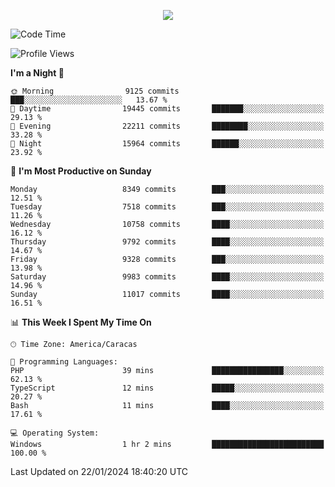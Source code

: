 <p align="center">
  <a href="http://www.github.com/thevacs">
    <img src="https://github-readme-streak-stats.herokuapp.com/?user=thevacs&stroke=ffffff&background=1c1917&ring=0891b2&fire=0891b2&currStreakNum=ffffff&currStreakLabel=0891b2&sideNums=ffffff&sideLabels=ffffff&dates=ffffff&hide_border=true" />
  </a>
</p>

<!--START_SECTION:waka-->
![Code Time](http://img.shields.io/badge/Code%20Time-1%2C943%20hrs%2050%20mins-blue)

![Profile Views](http://img.shields.io/badge/Profile%20Views-0-blue)

**I'm a Night 🦉** 

```text
🌞 Morning                9125 commits        ███░░░░░░░░░░░░░░░░░░░░░░   13.67 % 
🌆 Daytime                19445 commits       ███████░░░░░░░░░░░░░░░░░░   29.13 % 
🌃 Evening                22211 commits       ████████░░░░░░░░░░░░░░░░░   33.28 % 
🌙 Night                  15964 commits       ██████░░░░░░░░░░░░░░░░░░░   23.92 % 
```
📅 **I'm Most Productive on Sunday** 

```text
Monday                   8349 commits        ███░░░░░░░░░░░░░░░░░░░░░░   12.51 % 
Tuesday                  7518 commits        ███░░░░░░░░░░░░░░░░░░░░░░   11.26 % 
Wednesday                10758 commits       ████░░░░░░░░░░░░░░░░░░░░░   16.12 % 
Thursday                 9792 commits        ████░░░░░░░░░░░░░░░░░░░░░   14.67 % 
Friday                   9328 commits        ███░░░░░░░░░░░░░░░░░░░░░░   13.98 % 
Saturday                 9983 commits        ████░░░░░░░░░░░░░░░░░░░░░   14.96 % 
Sunday                   11017 commits       ████░░░░░░░░░░░░░░░░░░░░░   16.51 % 
```


📊 **This Week I Spent My Time On** 

```text
🕑︎ Time Zone: America/Caracas

💬 Programming Languages: 
PHP                      39 mins             ████████████████░░░░░░░░░   62.13 % 
TypeScript               12 mins             █████░░░░░░░░░░░░░░░░░░░░   20.27 % 
Bash                     11 mins             ████░░░░░░░░░░░░░░░░░░░░░   17.61 % 

💻 Operating System: 
Windows                  1 hr 2 mins         █████████████████████████   100.00 % 
```


 Last Updated on 22/01/2024 18:40:20 UTC
<!--END_SECTION:waka-->
